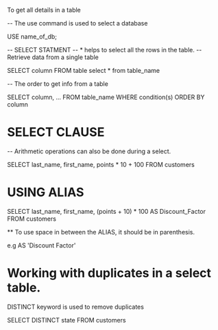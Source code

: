 To get all details in a table

-- The use command is used to select a database

USE name_of_db;

-- SELECT STATMENT
-- * helps to select all the rows in the table.
-- Retrieve data from a single table


SELECT column FROM table
select * from table_name

-- The order to get info from a table

SELECT column, ...
FROM table_name
WHERE condition(s)
ORDER BY column


# SELECT CLAUSE
-- Arithmetic operations can also be done during a select.

SELECT last_name, first_name, points * 10 + 100
FROM customers

# USING ALIAS

SELECT 
    last_name, 
    first_name, 
    (points + 10) * 100 AS Discount_Factor
FROM customers

** To use space in between the ALIAS, it should be in parenthesis.

e.g AS 'Discount Factor'


# Working with duplicates in a select table.

DISTINCT keyword is used to remove duplicates

SELECT DISTINCT state 
FROM customers